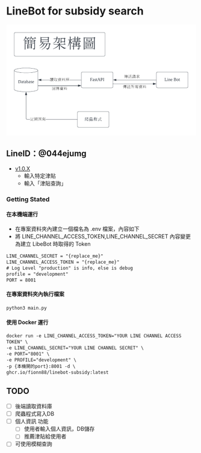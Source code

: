 # LineBot for subsidy search

![image](https://github.com/Fionn88/LineBot-Subsidy/blob/main/%E6%9E%B6%E6%A7%8B%E5%9C%96.png)

## LineID：@044ejumg

- [v1.0.X](https://hub.docker.com/repository/docker/mona666/linebot-subsidy-fastapi/general)
  - 輸入特定津貼
  - 輸入「津貼查詢」
 
### Getting Stated


#### 在本機端運行
- 在專案資料夾內建立一個檔名為 .env 檔案，內容如下
- 將 LINE_CHANNEL_ACCESS_TOKEN,LINE_CHANNEL_SECRET 內容變更為建立 LibeBot 時取得的 Token

```
LINE_CHANNEL_SECRET = "{replace_me}"
LINE_CHANNEL_ACCESS_TOKEN = "{replace_me}"
# Log Level "production" is info, else is debug
profile = "development"
PORT = 8001
```
#### 在專案資料夾內執行檔案

```
python3 main.py
```

#### 使用 Docker 運行
```
docker run -e LINE_CHANNEL_ACCESS_TOKEN="YOUR LINE CHANNEL ACCESS TOKEN" \
-e LINE_CHANNEL_SECRET="YOUR LINE CHANNEL SECRET" \
-e PORT="8001" \
-e PROFILE="development" \
-p {本機開的port}:8001 -d \
ghcr.io/fionn88/linebot-subsidy:latest
```

## TODO

- [ ] 後端讀取資料庫
- [ ] 爬蟲程式寫入DB
- [ ] 個人資訊 功能
  - [ ] 使用者輸入個人資訊，DB儲存
  - [ ] 推薦津貼給使用者
- [ ] 可使用模糊查詢
